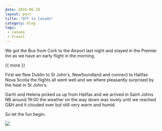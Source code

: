 ```yaml
---
date: 2016-06-28
layout: post
title: "Off to Canada"
category: blog
tags:
 - canada
 - travel 
---
```


<!--start excerpt-->

We got the Bus from Cork to the Airport last night and stayed in the Premier Inn as we have an early flight in the morning.

{{ more }}

First we flew Dublin to St John's, Newfoundland and connect to Halifax Nova Scotia the flights all went well and we where pleasantly surprised by the heat in St John's.

Garth and Helena picked us up from Halifax and we arrived in Saint Johns NB around 19:00 the weather on the way down was lovely until we reached G&H and it clouded over but still very warm and humid.

So let the fun begin.

![](/images/2016/2016-06-28-off-to-canada.jpg)
